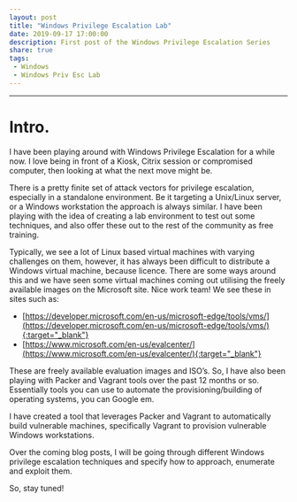 ```yaml
---
layout: post
title: "Windows Privilege Escalation Lab"
date: 2019-09-17 17:00:00
description: First post of the Windows Privilege Escalation Series
share: true
tags:
 - Windows
 - Windows Priv Esc Lab
---
```

---


# [](#header-1)Intro.
I have been playing around with Windows Privilege Escalation for a while now. I love being in front of a Kiosk, Citrix session or compromised computer, then looking at what the next move might be.

There is a pretty finite set of attack vectors for privilege escalation, especially in a standalone environment. Be it targeting a Unix/Linux server, or a Windows workstation the approach is always similar. I have been playing with the idea of creating a lab environment to test out some techniques, and also offer these out to the rest of the community as free training.

Typically, we see a lot of Linux based virtual machines with varying challenges on them, however, it has always been difficult to distribute a Windows virtual machine, because licence. There are some ways around this and we have seen some virtual machines coming out utilising the freely available images on the Microsoft site. Nice work team!
We see these in sites such as:

* [https://developer.microsoft.com/en-us/microsoft-edge/tools/vms/](https://developer.microsoft.com/en-us/microsoft-edge/tools/vms/){:target="_blank"}
* [https://www.microsoft.com/en-us/evalcenter/](https://www.microsoft.com/en-us/evalcenter/){:target="_blank"}

These are freely available evaluation images and ISO’s. So, I have also been playing with Packer and Vagrant tools over the past 12 months or so. Essentially tools you can use to automate the provisioning/building of operating systems, you can Google em. 

I have created a tool that leverages Packer and Vagrant to automatically build vulnerable machines, specifically Vagrant to provision vulnerable Windows workstations. 

Over the coming blog posts, I will be going through different Windows privilege escalation techniques and specify how to approach, enumerate and exploit them.

So, stay tuned!
 